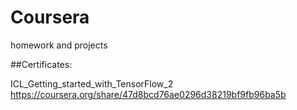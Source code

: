 # Coursera
homework and projects


##Certificates:

ICL_Getting_started_with_TensorFlow_2
https://coursera.org/share/47d8bcd76ae0296d38219bf9fb96ba5b
